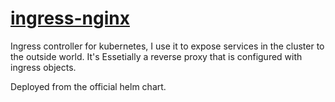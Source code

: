 # [ingress-nginx](https://kubernetes.github.io/ingress-nginx/)

Ingress controller for kubernetes, I use it to expose services in the cluster to the outside world. It's Essetially a reverse proxy that is configured with ingress objects.

Deployed from the official helm chart.
